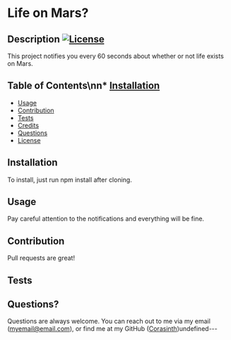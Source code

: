 # Life on Mars?

## Description [![License](https://img.shields.io/badge/License-Apache_2.0-blue.svg)](https://opensource.org/licenses/Apache-2.0)

This project notifies you every 60 seconds about whether or not life exists on Mars.

## Table of Contents\nn* [Installation](#installation)
* [Usage](#usage)
* [Contribution](#contribution)
* [Tests](#tests)
* [Credits](#credits)
* [Questions](#questions)
* [License](#license)
## Installation

To install, just run npm install after cloning.

## Usage

Pay careful attention to the notifications and everything will be fine.

## Contribution

Pull requests are great!

## Tests

## Questions?

 Questions are always welcome. You can reach out to me via my email (myemail@email.com), or find me at my GitHub ([Corasinth](https://github.com/Corasinth))undefined---